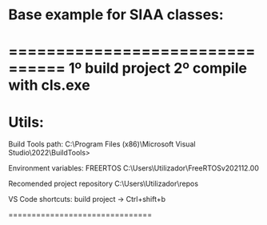# Base example for SIAA classes:
================================
1º build project
2º compile with cls.exe
================================

Utils:
================================
Build Tools path:
C:\Program Files (x86)\Microsoft Visual Studio\2022\BuildTools>


Environment variables: 
FREERTOS
C:\Users\Utilizador\FreeRTOSv202112.00

Recomended project repository
C:\Users\Utilizador\repos

VS Code shortcuts:
build project -> Ctrl+shift+b

===============================
